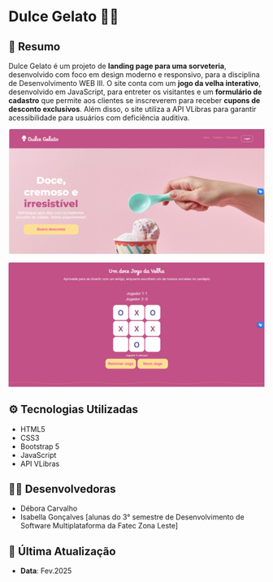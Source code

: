 # Dulce Gelato 🍦🍨

## 📄 Resumo
Dulce Gelato é um projeto de **landing page para uma sorveteria**, desenvolvido com foco em design moderno e responsivo, para a disciplina de Desenvolvimento WEB III. O site conta com um **jogo da velha interativo**, desenvolvido em JavaScript, para entreter os visitantes e um **formulário de cadastro** que permite aos clientes se inscreverem para receber **cupons de desconto exclusivos**. Além disso, o site utiliza a API VLibras para garantir acessibilidade para usuários com deficiência auditiva.

![Imagem do Projeto](./assets/images/capa-projeto-dulce-gelato.png)  

![Imagem do Projeto](./assets/images/capa-projeto-jogo-velha.png)  

## ⚙️ Tecnologias Utilizadas
- HTML5
- CSS3
- Bootstrap 5
- JavaScript
- API VLibras

## 👩‍💻 Desenvolvedoras
- Débora Carvalho
- Isabella Gonçalves
[alunas do 3° semestre de Desenvolvimento de Software Multiplataforma da Fatec Zona Leste]

## 📅 Última Atualização
- **Data**: Fev.2025

